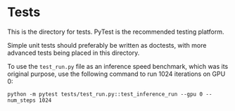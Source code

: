 # Tests

This is the directory for tests.
PyTest is the recommended testing platform.

Simple unit tests should preferably be written as doctests,
with more advanced tests being placed in this directory.

To use the `test_run.py` file as an inference speed benchmark, which was its
original purpose, use the following command to run 1024 iterations on GPU 0:

`python -m pytest tests/test_run.py::test_inference_run --gpu 0 --num_steps 1024`
